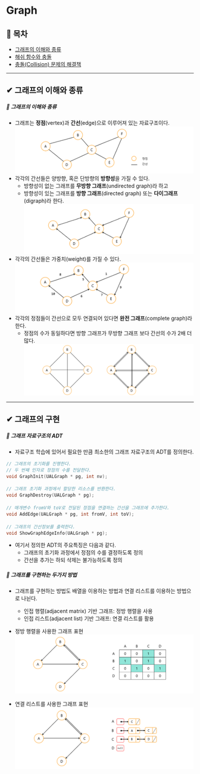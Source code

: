 ﻿# Graph
## 📝 목차
- [그래프의 이해와 종류](https://github.com/choisb/Study-DataStructure/tree/master/11_Table_Hash#-%ED%85%8C%EC%9D%B4%EB%B8%94table%EC%9E%90%EB%A3%8C%EA%B5%AC%EC%A1%B0%EC%9D%98-%EC%9D%B4%ED%95%B4)
- [해쉬 함수와 충돌](https://github.com/choisb/Study-DataStructure/tree/master/11_Table_Hash#-%ED%95%B4%EC%89%AC-%ED%95%A8%EC%88%98%EC%99%80-%EC%B6%A9%EB%8F%8C)
- [충돌(Collision) 문제의 해결책](https://github.com/choisb/Study-DataStructure/tree/master/11_Table_Hash#-%EC%B6%A9%EB%8F%8Ccollision-%EB%AC%B8%EC%A0%9C%EC%9D%98-%ED%95%B4%EA%B2%B0%EC%B1%85)
___

## ✔ 그래프의 이해와 종류
##### 📍 그래프의 이해와 종류
- 그래프는 **정점**(vertex)과 **간선**(edge)으로 이루어져 있는 자료구조이다.
![그래프 예시](../img/15_Graph.png)
- 각각의 간선들은 양방향, 혹은 단방향의 **방향성**을 가질 수 있다.
  - 방향성이 없는 그래프를 **무방향 그래프**(undirected graph)라 하고
  - 방향성이 있는 그래프를 **방향 그래프**(directed graph) 또는 **다이그래프**(digraph)라 한다.
![그래프 예시](../img/16_Graph.png)
- 각각의 간선들은 가중치(weight)를 가질 수 있다.
![그래프 예시](../img/17_Graph.png)
- 각각의 정점들이 간선으로 모두 연결되어 있다면 **완전 그래프**(complete graph)라 한다.
  - 정점의 수가 동일하다면 방향 그래프가 무방향 그래프 보다 간선의 수가 2배 더 많다.
![그래프 예시](../img/18_Graph.png)

___
## ✔ 그래프의 구현
##### 📍 그래프 자료구조의 ADT
- 자료구조 학습에 있어서 필요한 만큼 최소한의 그래프 자료구조의 ADT를 정의한다. 
```c
// 그래프의 초기화를 진행한다.
// 두 번째 인자로 정점의 수를 전달한다.
void GraphInit(UALGraph * pg, int nv);

// 그래프 초기화 과정에서 할당한 리소스를 반환한다.
void GraphDestroy(UALGraph * pg);

// 매개변수 fromV와 toV로 전달된 정점을 연결하는 간선을 그래프에 추가한다.
void AddEdge(UALGraph * pg, int fromV, int toV);

// 그래프의 간선정보를 출력한다.
void ShowGraphEdgeInfo(UALGraph * pg);
```

- 여기서 정의한 ADT의 주요특징은 다음과 같다.
  - 그래프의 초기화 과정에서 정점의 수를 결정하도록 정의
  - 간선을 추가는 하되 삭제는 불가능하도록 정의

##### 📍 그래프를 구현하는 두가지 방법
- 그래프를 구현하는 방법도 배열을 이용하는 방법과 연결 리스트를 이용하는 방법으로 나뉜다.
  - 인접 행렬(adjacent matrix) 기반 그래프: 정방 행렬을 사용
  - 인접 리스트(adjacent list) 기반 그래프: 연결 리스트를 활용

- 정방 행렬을 사용한 그래프 표현
![그래프 예시](../img/19_Graph.png)
- 연결 리스트를 사용한 그래프 표현
![그래프 예시](../img/20_Graph.png)
